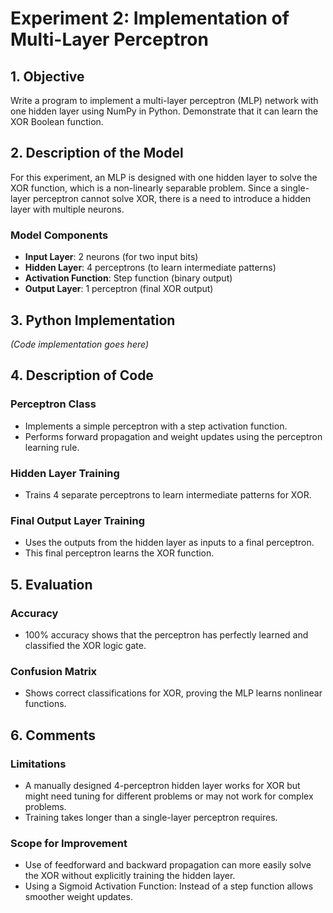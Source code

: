 # Experiment 2: Implementation of Multi-Layer Perceptron

## 1. Objective
Write a program to implement a multi-layer perceptron (MLP) network with one hidden layer using NumPy in Python. Demonstrate that it can learn the XOR Boolean function.

## 2. Description of the Model
For this experiment, an MLP is designed with one hidden layer to solve the XOR function, which is a non-linearly separable problem. Since a single-layer perceptron cannot solve XOR, there is a need to introduce a hidden layer with multiple neurons.

### Model Components
- **Input Layer**: 2 neurons (for two input bits)
- **Hidden Layer**: 4 perceptrons (to learn intermediate patterns)
- **Activation Function**: Step function (binary output)
- **Output Layer**: 1 perceptron (final XOR output)

## 3. Python Implementation
*(Code implementation goes here)*

## 4. Description of Code
### Perceptron Class
- Implements a simple perceptron with a step activation function.
- Performs forward propagation and weight updates using the perceptron learning rule.

### Hidden Layer Training
- Trains 4 separate perceptrons to learn intermediate patterns for XOR.

### Final Output Layer Training
- Uses the outputs from the hidden layer as inputs to a final perceptron.
- This final perceptron learns the XOR function.

## 5. Evaluation
### Accuracy
- 100% accuracy shows that the perceptron has perfectly learned and classified the XOR logic gate.

### Confusion Matrix
- Shows correct classifications for XOR, proving the MLP learns nonlinear functions.

## 6. Comments
### Limitations
- A manually designed 4-perceptron hidden layer works for XOR but might need tuning for different problems or may not work for complex problems.
- Training takes longer than a single-layer perceptron requires.

### Scope for Improvement
- Use of feedforward and backward propagation can more easily solve the XOR without explicitly training the hidden layer.
- Using a Sigmoid Activation Function: Instead of a step function allows smoother weight updates.